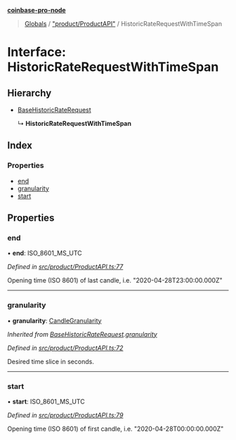 **[coinbase-pro-node](../README.md)**

> [Globals](../globals.md) / ["product/ProductAPI"](../modules/_product_productapi_.md) / HistoricRateRequestWithTimeSpan

# Interface: HistoricRateRequestWithTimeSpan

## Hierarchy

- [BaseHistoricRateRequest](_product_productapi_.basehistoricraterequest.md)

  ↳ **HistoricRateRequestWithTimeSpan**

## Index

### Properties

- [end](_product_productapi_.historicraterequestwithtimespan.md#end)
- [granularity](_product_productapi_.historicraterequestwithtimespan.md#granularity)
- [start](_product_productapi_.historicraterequestwithtimespan.md#start)

## Properties

### end

• **end**: ISO_8601_MS_UTC

_Defined in [src/product/ProductAPI.ts:77](https://github.com/bennycode/coinbase-pro-node/blob/a3ed45b/src/product/ProductAPI.ts#L77)_

Opening time (ISO 8601) of last candle, i.e. "2020-04-28T23:00:00.000Z"

---

### granularity

• **granularity**: [CandleGranularity](../enums/_product_productapi_.candlegranularity.md)

_Inherited from [BaseHistoricRateRequest](_product_productapi_.basehistoricraterequest.md).[granularity](_product_productapi_.basehistoricraterequest.md#granularity)_

_Defined in [src/product/ProductAPI.ts:72](https://github.com/bennycode/coinbase-pro-node/blob/a3ed45b/src/product/ProductAPI.ts#L72)_

Desired time slice in seconds.

---

### start

• **start**: ISO_8601_MS_UTC

_Defined in [src/product/ProductAPI.ts:79](https://github.com/bennycode/coinbase-pro-node/blob/a3ed45b/src/product/ProductAPI.ts#L79)_

Opening time (ISO 8601) of first candle, i.e. "2020-04-28T00:00:00.000Z"
